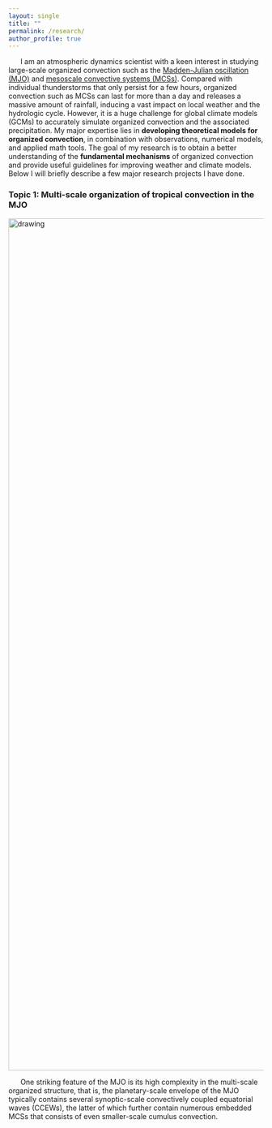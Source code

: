 ```yaml
---
layout: single
title: ""
permalink: /research/
author_profile: true
---
```


&nbsp;&nbsp;&nbsp;&nbsp;&nbsp;&nbsp;I am an atmospheric dynamics scientist with a keen interest in studying large-scale organized convection such as the [Madden-Julian oscillation (MJO)](https://www.youtube.com/watch?v=UsWHHE_jkGE&t=137s) and [mesoscale convective systems (MCSs)](https://en.wikipedia.org/wiki/Mesoscale_convective_system). Compared with individual thunderstorms that only persist for a few hours, organized convection such as MCSs can last for more than a day and releases a massive amount of rainfall, inducing a vast impact on local weather and the hydrologic cycle. However, it is a huge challenge for global climate models (GCMs) to accurately simulate organized convection and the associated precipitation. My major expertise lies in **developing theoretical models for organized convection**, in combination with observations, numerical models, and applied math tools. The goal of my research is to obtain a better understanding of the **fundamental mechanisms** of organized convection and provide useful guidelines for improving weather and climate models. Below I will briefly describe a few major research projects I have done.  

### Topic 1: Multi-scale organization of tropical convection in the MJO

<img src="/files/MJOmultiscale" alt="drawing" width="1680"/>

&nbsp;&nbsp;&nbsp;&nbsp;&nbsp;&nbsp;One striking feature of the MJO is its high complexity in the multi-scale organized structure, that is, the planetary-scale envelope of the MJO typically contains several synoptic-scale convectively coupled equatorial waves (CCEWs), the latter of which further contain numerous embedded MCSs that consists of even smaller-scale cumulus convection. 
